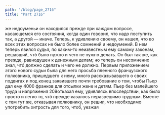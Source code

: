 ```yaml
---
path: "/blog/page_2716"
title: "Part 2716"
---
```


же недоуменьи он находился прежде при каждом вопросе, касающемся его состояния, когда один говорил, что надо поступить так, а другой — иначе.
Теперь, к удивлению своему, он нашел, что во всех этих вопросах не было более сомнений и недоумений. В нем теперь явился судья, по каким-то неизвестным ему самому законам, решавший, чтò было нужно и чего не нужно делать.
Он был так же, как прежде, равнодушен к денежным делам; но теперь он несомненно знал, чтó должно сделать и чего не должно. Первым приложением этого нового судьи была для него просьба пленного французского полковника, пришедшего к нему, много рассказывавшего о своих подвигах и под конец заявившего почти требование о том, чтобы Пьер дал ему 4000 франков для отсылки жене и детям. Пьер без малейшего труда и напряжения 209отказал ему, удивляясь впоследствии, как было просто и легко то, чтó прежде казалось неразрешимо трудным. Вместе с тем тут же, отказывая полковнику, он решил, что необходимо употребить хитрость для того, чтоб, уезжая
